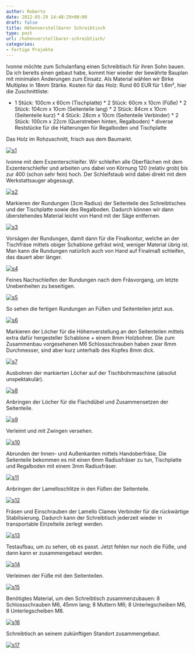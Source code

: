 ```yaml
---
author: Roberto
date: 2012-05-29 14:48:29+00:00
draft: false
title: Höhenverstellbarer Schreibtisch
type: post
url: /hohenverstellbarer-schreibtisch/
categories:
- Fertige Projekte
---
```


Ivonne möchte zum Schulanfang einen Schreibtisch für ihren Sohn bauen. Da ich bereits einen gebaut habe, kommt hier wieder der bewährte Bauplan mit minimalen Änderungen zum Einsatz. Als Material wählen wir Birke Multiplex in 18mm Stärke. Kosten für das Holz: Rund 60 EUR für 1.6m², hier die Zuschnittliste:

  * 1 Stück: 100cm x 60cm (Tischplatte)  * 2 Stück: 60cm x 10cm (Füße)   * 2 Stück: 104cm x 10cm (Seitenteile lang)  * 2 Stück: 84cm x 10cm (Seitenteile kurz)  * 4 Stück: 28cm x 10cm (Seitenteile Verbinder)  * 2 Stück: 100cm x 22cm (Querstreben hinten, Regalboden)  * diverse Reststücke für die Halterungen für Regalboden und Tischplatte

Das Holz im Rohzuschnitt, frisch aus dem Baumarkt.

[![s1](/wp-content/uploads/2013/02/s1-300x200.jpg)
](/wp-content/uploads/2013/02/s1.jpg)

Ivonne mit dem Exzenterschleifer. Wir schleifen alle Oberflächen mit dem Exzenterschleifer und arbeiten uns dabei von Körnung 120 (relativ grob) bis zur 400 (schon sehr fein) hoch. Der Schleifstaub wird dabei direkt mit dem Werkstattsauger abgesaugt.

[![s2](/wp-content/uploads/2013/02/s2-199x300.jpg)
](/wp-content/uploads/2013/02/s2.jpg)

Markieren der Rundungen (3cm Radius) der Seitenteile des Schreibtisches und der Tischplatte sowie des Regalboden. Dadurch können wir dann überstehendes Material leicht von Hand mit der Säge entfernen.

[![s3](/wp-content/uploads/2013/02/s3-300x200.jpg)
](/wp-content/uploads/2013/02/s3.jpg)

Vorsägen der Rundungen, damit dann für die Finalkontur, welche an der Tischfräse mittels obiger Schablone gefräst wird, weniger Material übrig ist. Man kann die Rundungen natürlich auch von Hand auf Finalmaß schleifen, das dauert aber länger.

[![s4](/wp-content/uploads/2013/02/s4-300x200.jpg)
](/wp-content/uploads/2013/02/s4.jpg)

Feines Nachschleifen der Rundungen nach dem Fräsvorgang, um letzte Unebenheiten zu beseitigen.


[![s5](/wp-content/uploads/2013/02/s5-199x300.jpg)
](/wp-content/uploads/2013/02/s5.jpg)

So sehen die fertigen Rundungen an Füßen und Seitenteilen jetzt aus. 

[![s6](/wp-content/uploads/2013/02/s6-199x300.jpg)
](/wp-content/uploads/2013/02/s6.jpg)

Markieren der Löcher für die Höhenverstellung an den Seitenteilen mittels extra dafür hergesteller Schablone + einem 8mm Holzbohrer. Die zum Zusammenbau vorgesehenen M6 Schlossschrauben haben zwar 6mm Durchmesser, sind aber kurz unterhalb des Kopfes 8mm dick. 

[![s7](/wp-content/uploads/2013/02/s7-300x199.jpg)
](/wp-content/uploads/2013/02/s7.jpg)

Ausbohren der markierten Löcher auf der Tischbohrmaschine (absolut unspektakulär).

[![s8](/wp-content/uploads/2013/02/s8-300x199.jpg)
](/wp-content/uploads/2013/02/s8.jpg)

Anbringen der Löcher für die Flachdübel und Zusammensetzen der Seitenteile.

[![s9](/wp-content/uploads/2013/02/s9-300x199.jpg)
](/wp-content/uploads/2013/02/s9.jpg)

Verleimt und mit Zwingen versehen.


[![s10](/wp-content/uploads/2013/02/s10-199x300.jpg)
](/wp-content/uploads/2013/02/s10.jpg)

Abrunden der Innen- und Außenkanten mittels Handoberfräse. Die Seitenteile bekommen es mit einen 6mm Radiusfräser zu tun, Tischplatte und Regalboden mit einem 3mm Radiusfräser.

[![s11](/wp-content/uploads/2013/02/s11-300x199.jpg)
](/wp-content/uploads/2013/02/s11.jpg)

Anbringen der Lamelloschlitze in den Füßen der Seitenteile.

[![s12](/wp-content/uploads/2013/02/s12-300x200.jpg)
](/wp-content/uploads/2013/02/s12.jpg)

Fräsen und Einschrauben der Lamello Clamex Verbinder für die rückwärtige Stabilisierung. Dadurch kann der Schreibtisch jederzeit wieder in transportable Einzelteile zerlegt werden.


[![s13](/wp-content/uploads/2013/02/s13-300x200.jpg)
](/wp-content/uploads/2013/02/s13.jpg)

Testaufbau, um zu sehen, ob es passt. Jetzt fehlen nur noch die Füße, und dann kann er zusammengebaut werden.

[![s14](/wp-content/uploads/2013/02/s14-200x300.jpg)
](/wp-content/uploads/2013/02/s14.jpg)

Verleimen der Füße mit den Seitenteilen.

[![s15](/wp-content/uploads/2013/02/s15-300x200.jpg)
](/wp-content/uploads/2013/02/s15.jpg)

Benötigtes Material, um den Schreibtisch zusammenzubauen: 8 Schlossschrauben M6, 45mm lang; 8 Muttern M6; 8 Unterlegscheiben M6, 8 Unterlegscheiben M8.

[![s16](/wp-content/uploads/2013/02/s16-200x300.jpg)
](/wp-content/uploads/2013/02/s16.jpg)

Schreibtisch an seinem zukünftigen Standort zusammengebaut.

[![s17](/wp-content/uploads/2013/02/s17-300x225.jpg)
](/wp-content/uploads/2013/02/s17.jpg)
